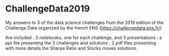 # ChallengeData2019
My answers to 3 of the data science challenges from the 2019 edition of the Challenge Data organized by the french ENS (https://challengedata.ens.fr/)

Are included : 3 notebooks, one for each challenge, and 3 presentations : a ppt file presenting the 3 challenges and solutions ; 2 pdf files presenting with more details the Sharpe Ratio and Stocks moves solutions.
